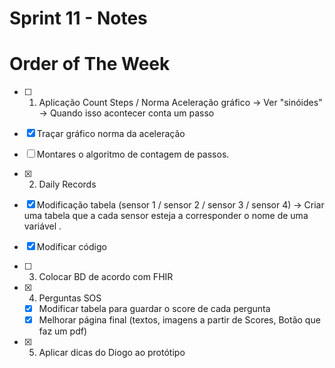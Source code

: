 # Sprint 11 - Notes 

# Order of The Week

- [ ]  1. Aplicação Count Steps / Norma Aceleração gráfico -> Ver "sinóides" -> Quando isso acontecer conta um passo
  - [x]  Traçar gráfico norma da aceleração
  - [ ]  Montares o algoritmo de contagem de passos.

- [X]  2. Daily Records 
  - [X]  Modificação tabela (sensor 1 / sensor 2 / sensor 3 / sensor 4) -> Criar uma tabela que a cada sensor esteja a corresponder o nome de uma variável .
  - [X]  Modificar código


- [ ] 3. Colocar BD de acordo com FHIR
  
- [x] 4. Perguntas SOS
  - [x] Modificar tabela para guardar o score de cada pergunta
  - [x] Melhorar página final (textos, imagens a partir de Scores, Botão que faz um pdf)

- [x] 5. Aplicar dicas do Diogo ao protótipo
